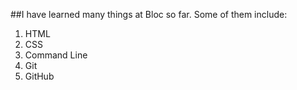 ##I have learned many things at Bloc so far.  Some of them include:
1. HTML
2. CSS
3. Command Line
4. Git
5. GitHub